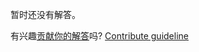 
暂时还没有解答。

有兴趣[贡献你的解答](https://github.com/BFEdev/BFE.dev-solutions/blob/main/react-quiz/useref_zh.md)吗? [Contribute guideline](https://github.com/BFEdev/BFE.dev-solutions#how-to-contribute)
